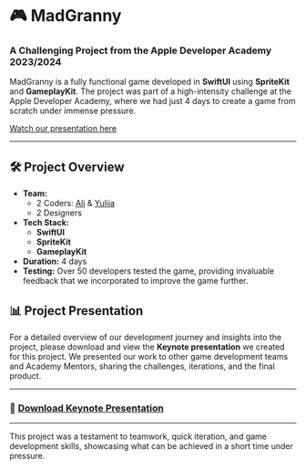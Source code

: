 # 🎮 MadGranny

### A Challenging Project from the Apple Developer Academy 2023/2024

MadGranny is a fully functional game developed in **SwiftUI** using **SpriteKit** and **GameplayKit**. The project was part of a high-intensity challenge at the Apple Developer Academy, where we had just 4 days to create a game from scratch under immense pressure.

[Watch our presentation here](https://github.com/999Ali999/MadGranny/assets/127804196/e749f533-6664-47a2-b3fb-031b39f74784)

---

## 🛠️ Project Overview

- **Team:**  
  - 2 Coders: [Ali](https://github.com/999Ali999) & [Yuliia](https://github.com/JuliaVan28)  
  - 2 Designers
- **Tech Stack:**  
  - **SwiftUI**  
  - **SpriteKit**
  - **GameplayKit**
- **Duration:** 4 days  
- **Testing:** Over 50 developers tested the game, providing invaluable feedback that we incorporated to improve the game further.

## 📊 Project Presentation

For a detailed overview of our development journey and insights into the project, please download and view the **Keynote presentation** we created for this project. We presented our work to other game development teams and Academy Mentors, sharing the challenges, iterations, and the final product.

---

### 📂 [Download Keynote Presentation](https://github.com/999Ali999/MadGranny/assets/127804196/e749f533-6664-47a2-b3fb-031b39f74784)

---

This project was a testament to teamwork, quick iteration, and game development skills, showcasing what can be achieved in a short time under pressure.
